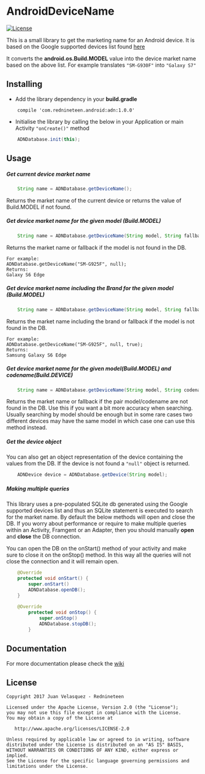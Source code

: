 # AndroidDeviceName
[![License](http://img.shields.io/:license-apache-blue.svg)](LICENSE.txt)

This is a small library to get the marketing name for an Android device.
It is based on the Google supported devices list found [here](http://storage.googleapis.com/play_public/supported_devices.csv.)

It converts the **android.os.Build.MODEL** value into the device market name based on the above list. For example translates `"SM-G930F"` into `"Galaxy S7"`

## Installing

* Add the library dependency in your **build.gradle**

```
    compile 'com.rednineteen.android:adn:1.0.0'
```

* Initialise the library by calling the below in your Application or main Activity `"onCreate()"` method

```java
    ADNDatabase.init(this);
```

## Usage

##### Get current device market name
```java
    String name = ADNDatabase.getDeviceName();
```
Returns the market name of the current device or returns the value of Build.MODEL if not found.

##### Get device market name for the given model (Build.MODEL)
```java
    String name = ADNDatabase.getDeviceName(String model, String fallback);
```
Returns the market name or fallback if the model is not found in the DB.

    For example:
    ADNDatabase.getDeviceName("SM-G925F", null);
    Returns:
    Galaxy S6 Edge

##### Get device market name including the Brand for the given model (Build.MODEL)
```java
    String name = ADNDatabase.getDeviceName(String model, String fallback, boolean withBrand);
```
Returns the market name including the brand or fallback if the model is not found in the DB.

    For example:
    ADNDatabase.getDeviceName("SM-G925F", null, true);
    Returns:
    Samsung Galaxy S6 Edge
   
##### Get device market name for the given model(Build.MODEL) and codename(Build.DEVICE)
```java
    String name = ADNDatabase.getDeviceName(String model, String codename, String fallback, boolean withBrand);
```
Returns the market name or fallback if the pair model/codename are not found in the DB. Use this if you want a bit more accuracy when searching.
Usually searching by model should be enough but in some rare cases two different devices may have the same model in which case one can use this method instead.

##### Get the device object
You can also get an object representation of the device containing the values from the DB. If the device is not found a `"null"` object is returned.

```java
    ADNDevice device = ADNDatabase.getDevice(String model);
```

##### Making multiple queries
This library uses a pre-populated SQLite db generated using the Google supported devices list and thus an SQLite statement is executed to search for the market name.
By default the below methods will open and close the DB. If you worry about performance or require to make multiple queries within an Activity, Framgent or an Adapter, then you should manually **open** and **close** the DB connection.

You can open the DB on the onStart() method of your activity and make sure to close it on the onStop() method. In this way all the queries will not close the connection and it will remain open.

```java
    @Override
    protected void onStart() {
        super.onStart()
        ADNDatabase.openDB();
    }
    
    @Override
        protected void onStop() {
            super.onStop()
            ADNDatabase.stopDB();
        }
```

## Documentation

For more documentation please check the [wiki](https://github.com/rednineteen/AndroidDeviceName/wiki/Documentation)

## License

    Copyright 2017 Juan Velasquez - Rednineteen
    
    Licensed under the Apache License, Version 2.0 (the "License");
    you may not use this file except in compliance with the License.
    You may obtain a copy of the License at
    
       http://www.apache.org/licenses/LICENSE-2.0
    
    Unless required by applicable law or agreed to in writing, software
    distributed under the License is distributed on an "AS IS" BASIS,
    WITHOUT WARRANTIES OR CONDITIONS OF ANY KIND, either express or implied.
    See the License for the specific language governing permissions and
    limitations under the License.
